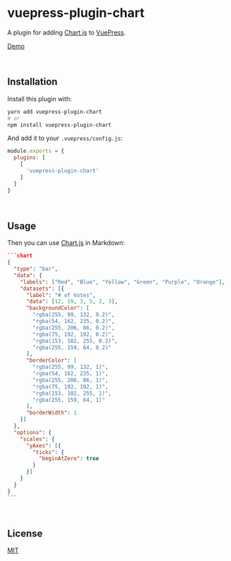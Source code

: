 # vuepress-plugin-chart

A plugin for adding [Chart.js](https://www.chartjs.org) to [VuePress](https://vuepress.vuejs.org/).

[Demo](https://vuepress-theme-gungnir.vercel.app/zh/docs/plugins/chart.html)

&nbsp;

## Installation

Install this plugin with:

```bash
yarn add vuepress-plugin-chart
# or
npm install vuepress-plugin-chart
```

And add it to your `.vuepress/config.js`:

```js
module.exports = {
  plugins: [
    [
      'vuepress-plugin-chart'
    ]
  ]
}
```

&nbsp;

## Usage

Then you can use [Chart.js](https://www.chartjs.org) in Markdown:

~~~json
```chart
{
  "type": "bar",
  "data": {
    "labels": ["Red", "Blue", "Yellow", "Green", "Purple", "Orange"],
    "datasets": [{
      "label": "# of Votes",
      "data": [12, 19, 3, 5, 2, 3],
      "backgroundColor": [
        "rgba(255, 99, 132, 0.2)",
        "rgba(54, 162, 235, 0.2)",
        "rgba(255, 206, 86, 0.2)",
        "rgba(75, 192, 192, 0.2)",
        "rgba(153, 102, 255, 0.2)",
        "rgba(255, 159, 64, 0.2)"
      ],
      "borderColor": [
        "rgba(255, 99, 132, 1)",
        "rgba(54, 162, 235, 1)",
        "rgba(255, 206, 86, 1)",
        "rgba(75, 192, 192, 1)",
        "rgba(153, 102, 255, 1)",
        "rgba(255, 159, 64, 1)"
      ],
      "borderWidth": 1
    }]
  },
  "options": {
    "scales": {
      "yAxes": [{
        "ticks": {
          "beginAtZero": true
        }
      }]
    }
  }
}
```
~~~

&nbsp;

## License

[MIT](LICENSE)

